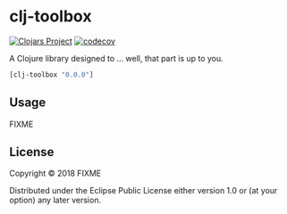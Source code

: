 # clj-toolbox
[![Clojars Project](https://img.shields.io/clojars/v/clj-toolbox.svg)](https://clojars.org/clj-toolbox)
[![codecov](https://codecov.io/gh/tanelso2/clj-toolbox/branch/main/graph/badge.svg)](https://codecov.io/gh/tanelso2/clj-toolbox)

A Clojure library designed to ... well, that part is up to you.

```clj
[clj-toolbox "0.0.0"]
```

## Usage

FIXME

## License

Copyright © 2018 FIXME

Distributed under the Eclipse Public License either version 1.0 or (at
your option) any later version.
